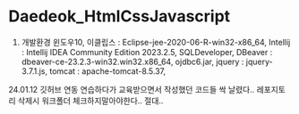 # Daedeok_HtmlCssJavascript

1. 개발환경
   윈도우10,
   이클립스 : Eclipse-jee-2020-06-R-win32-x86_64,
   Intellij : Intellij IDEA Community Edition 2023.2.5,
   SQLDeveloper,
   DBeaver : dbeaver-ce-23.2.3-win32.win32.x86_64,
   ojdbc6.jar,
   jquery : jquery-3.7.1.js,
   tomcat : apache-tomcat-8.5.37,

   

24.01.12 깃허브 연동 연습하다가 교육받으면서 작성했던 코드들 싹 날렸다..
레포지토리 삭제시 워크폴더 체크하지말아야한다.. 절대..
